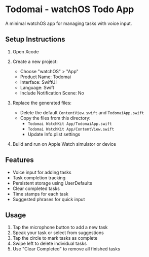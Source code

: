 # Todomai - watchOS Todo App

A minimal watchOS app for managing tasks with voice input.

## Setup Instructions

1. Open Xcode
2. Create a new project:
   - Choose "watchOS" > "App"
   - Product Name: Todomai
   - Interface: SwiftUI
   - Language: Swift
   - Include Notification Scene: No

3. Replace the generated files:
   - Delete the default `ContentView.swift` and `TodomaiApp.swift`
   - Copy the files from this directory:
     - `Todomai WatchKit App/TodomaiApp.swift`
     - `Todomai WatchKit App/ContentView.swift`
     - Update Info.plist settings

4. Build and run on Apple Watch simulator or device

## Features

- Voice input for adding tasks
- Task completion tracking
- Persistent storage using UserDefaults
- Clear completed tasks
- Time stamps for each task
- Suggested phrases for quick input

## Usage

1. Tap the microphone button to add a new task
2. Speak your task or select from suggestions
3. Tap the circle to mark tasks as complete
4. Swipe left to delete individual tasks
5. Use "Clear Completed" to remove all finished tasks